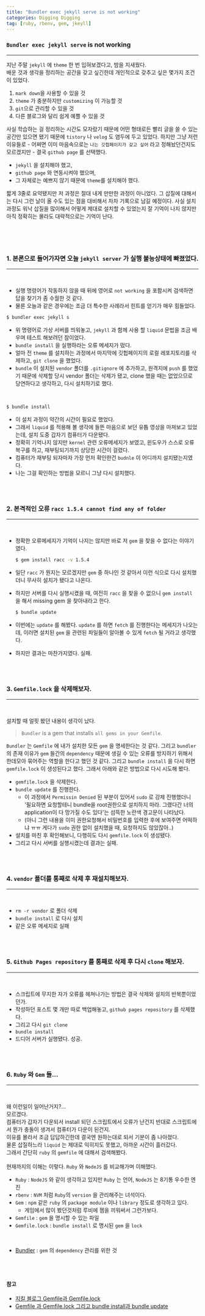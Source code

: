 ```yaml
---
title: "Bundler exec jekyll serve is not working"
categories: Digging Digging
tag: [ruby, rbenv, gem, jkeyll]
---
```


### `Bundler exec jekyll serve` is not working

---

지난 주말 `jekyll` 에 `theme` 한 번 입혀보겠다고, 밤을 지새웠다. <br> 배운 것과 생각을 정리하는 공간을 갖고 싶긴한데 개인적으로 갖추고 싶은 몇가지 조건이 있었다.

1. `mark down`을 사용할 수 있을 것
2. `theme` 가 충분하지만 `customizing` 이 가능할 것
3. `git`으로 관리할 수 있을 것
4. 다른 블로그와 달리 쉽게 예쁠 수 있을 것

사실 학습하는 걸 정리하는 시간도 모자랐기 때문에 어떤 형태로든 빨리 글을 쓸 수 있는 공간만 있으면 됐기 때문에 `tistory` 나 `velog` 도 염두에 두고 있었다. 하지만 그냥 저런 이유들로 - 어쩌면 이미 마음속으로는 `나는 깃헙페이지가 갖고 싶어` 라고 정해놨던건지도 모르겠지만 - 결국 `github page` 를 선택했다.

- `jekyll` 을 설치해야 했고,
- `github page` 와 연동시켜야 했으며,
- 그 자체로는 예쁘지 않기 때문에 `theme`를 설치해야 했다.

짧게 3줄로 요약됐지만 저 과정은 절대 내게 만만한 과정이 아니었다. 그 삽질에 대해서는 다시 그런 날이 올 수도 있는 점을 대비해서 차차 기록으로 남길 예정이다. 사실 설치과정도 워낙 삽질을 많이해서 어떻게 제대로 설치할 수 있었는지 잘 기억이 나지 않지만 아직 정확히는 몰라도 대략적으로는 기억이 난다.

<br>
<br>
<br>

### 1. 본론으로 들어가자면 오늘 `jekyll server` 가 실행 불능상태에 빠졌었다.

---

<br>

- 실행 명령어가 작동하지 않을 때 뒤에 영어로 `not working` 을 포함시켜 검색하면 답을 찾기가 좀 수월한 것 같다.
- 물론 오늘과 같은 경우에는 조금 더 특수한 사례라서 힌트를 얻기가 매우 힘들었다.

```bash
$ bundler exec jekyll s
```

- 위 명령어로 가상 서버를 띄워놓고, `jekyll` 과 함께 사용 할 `liquid` 문법을 조금 배우며 테스트 해보려던 참이었다.
- `bundle install` 을 실행하라는 오류 메세지가 떴다.
- 얼마 전 `theme` 를 설치하는 과정에서 마지막에 깃헙페이지의 로컬 레포지토리를 삭제하고, `git clone` 을 했었다.
- `bundle` 이 설치된 `vendor` 폴더를 `.gitignore` 에 추가하고, 원격지에 `push` 를 했었기 때문에 삭제할 당시 vendor 폴더는 삭제가 됐고, clone 했을 때는 없었으므로 당연하다고 생각하고, 다시 설치하기로 했다.

<br>

```bash
$ bundle install
```

- 이 설치 과정이 약간의 시간이 필요로 했었다.
- 그래서 `liquid` 를 적용해 볼 생각에 들뜬 마음으로 보던 유튭 영상을 마져보고 있었는데, 설치 도중 갑자기 컴퓨터가 다운됐다.
- 정확히 기억나지 않지만 `kernel` 관련 오류메세지가 보였고, 윈도우가 스스로 오류복구를 하고, 재부팅되기까지 상당한 시간이 걸렸다.
- 컴퓨터가 재부팅 되자마자 가장 먼저 확인한건 `budnle` 이 어디까지 설치됐는지였다.
- 나는 그걸 확인하는 방법을 모르니 그냥 다시 설치했다.

<br><br>

### 2. 본격적인 오류 `racc 1.5.4 cannot find any of folder`

---

<br>

- 정확한 오류메세지가 기억이 나지는 않지만 바로 저 `gem` 을 찾을 수 없다는 이야기였다.

  ```bash
  $ gem install racc -v 1.5.4
  ```

- 일단 `racc` 가 뭔지는 모르겠지만 `gem` 중 하나인 것 같아서 이런 식으로 다시 설치했더니 무사히 설치가 됐다고 나온다.
- 하지만 서버를 다시 실행시켰을 때, 여전히 `racc` 을 찾을 수 없으니 `gem install` 을 해서 missing gem 을 찾아내라고 한다.

  ```bash
  $ bundle update
  ```

- 이번에는 `update` 를 해봤다. `update` 를 하면 `fetch` 를 진행한다는 메세지가 나오는데, 이러면 설치된 `gem` 을 관련된 파일들이 알아볼 수 있게 `fetch` 될 거라고 생각했다.
- 하지만 결과는 마찬가지였다. 실패.

<br><br>

### 3. `Gemfile.lock` 을 삭제해보자.

---

<br>

설치할 때 얼핏 봤던 내용이 생각이 났다.

> `Bundler` is a gem that installs `all gems in your Gemfile`.

`Bundler` 는 `Gemfile` 에 내가 설치한 모든 `gem` 을 명세한다는 것 같다. 그리고 `bundler` 의 존재 이유가 `gem` 들간의 `dependency` 때문에 생길 수 있는 오류를 방지하기 위해서 한데모아 묶어주는 역할을 한다고 했던 것 같다. 그리고 `bundle install` 을 다시 하면 `gemfile.lock` 이 생성된다고 했다. 그래서 아래와 같은 방법으로 다시 시도해 봤다.

- `gemfile.lock` 을 삭제한다.
- `bundle update` 를 진행한다.
  - 이 과정에서 `Permissin Denied` 된 부분이 있어서 `sudo` 로 강제 진행했더니 '필요하면 요청할테니 bundle을 root권한으로 설치하지 마라. 그랬다간 너의 application이 다 망가질 수도 있다'는 섬뜩한 노란색 경고문이 나타났다.
  - (아니 그런 내용을 이미 권한요청해서 비밀번호를 입력한 후에 보여주면 어떡하냐 ㅠㅠ 게다가 `sudo` 권한 없이 설치했을 때, 요청하지도 않았잖아..)
- 설치를 마친 후 확인해보니, 다행히도 다시 `gemfile.lock` 이 생성됐다.
- 그리고 다시 서버를 실행시켰는데 결과는 실패.

<br><br>

### 4. `vendor` 폴더를 통째로 삭제 후 재설치해보자.

---

<br>

- `rm -r vendor` 로 폴더 삭제
- `bundle install` 로 다시 설치
- 같은 오류 메세지로 실패

<br><br>

### 5. `Github Pages repository` 를 통째로 삭제 후 다시 `clone` 해보자.

---

<br>

- 스크립트에 무지한 자가 오류를 헤쳐나가는 방법은 결국 삭제와 설치의 반복뿐이었던가.
- 작성하던 포스트 몇 개만 따로 백업해놓고, `github pages repository` 를 삭제했다.
- 그리고 다시 `git clone`
- `bundle install`
- 드디어 서버가 실행됐다. 성공.

<br><br>

### 6. `Ruby` 와 `Gem` 들...

---

<br>

왜 이런일이 일어난거지?... <br>
모르겠다. <br>
컴퓨터가 갑자기 다운되서 install 되던 스크립트에서 오류가 난건지 반대로 스크립트에서 뭔가 충돌이 생겨서 컴퓨터가 다운이 된건지. <br>
이유를 몰라서 조금 답답하긴한데 결국엔 원하는대로 되서 기분이 좀 나아졌다. <br>
물론 삽질하느라 `liquid` 는 제대로 익히지도 못했고, 아까운 시간이 흘러갔다. <br>
그래서 간단히 `ruby` 의 `gemfile` 에 대해서 검색해봤다. <br> <br>
현재까지의 이해는 이렇다. `Ruby` 와 `NodeJS` 를 비교해가며 이해했다.
<br>

- `Ruby` : `NodeJS` 와 같이 생각하고 있지만 `Ruby` 는 언어, `NodeJS` 는 8기통 우수한 엔진
- `rbenv` : `NVM` 처럼 `Ruby`의 `version` 을 관리해주는 녀석이다.
- `Gem` : `npm` 같은 `ruby` 의 `package module` 이나 `library` 정도로 생각하고 있다.
  - 게임에서 많이 봤던것처럼 루비에 젬을 끼워써서 그런가보다.
- `Gemfile` : `gem` 을 명시할 수 있는 파일
- `Gemfile.lock` : `bundle install` 로 명시된 `gem` 을 `lock`

<br>

- [Bundler](https://bundler.io/) : `gem` 의 `dependency` 관리를 위한 것

<br><br>

#### 참고

- [지킬 블로그 Gemfile과 Gemfile.lock](https://techstock.biz/Jekyll-Blog/Gemfile-Gemfile.lock/)
- [Gemfile 과 Gemfile.lock 그리고 bundle install과 bundle update](https://jehogu.tistory.com/entry/Gemfile-%EA%B3%BC-Gemfilelock-%EA%B7%B8%EB%A6%AC%EA%B3%A0-bundle-install%EA%B3%BC-bundle-update)
